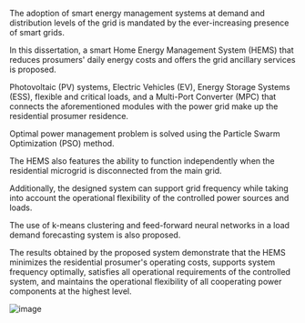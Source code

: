 The adoption of smart energy management systems at demand and distribution levels of the grid is mandated by the ever-increasing presence of smart grids.

In this dissertation, a smart Home Energy Management System (HEMS) that reduces prosumers' daily energy costs and offers the grid ancillary services is proposed.

Photovoltaic (PV) systems, Electric Vehicles (EV), Energy Storage Systems (ESS), flexible and critical loads, and a Multi-Port Converter (MPC) that connects the aforementioned modules with the power grid make up the residential prosumer residence. 

Optimal power management problem is solved using the Particle Swarm Optimization (PSO) method. 

The HEMS also features the ability to function independently when the residential microgrid is disconnected from the main grid. 

Additionally, the designed system can support grid frequency while taking into account the operational flexibility of the controlled power sources and loads. 

The use of k-means clustering and feed-forward neural networks in a load demand forecasting system is also proposed. 

The results obtained by the proposed system demonstrate that the HEMS minimizes the residential prosumer's operating costs, supports system frequency optimally, satisfies all operational requirements of the controlled system, and maintains the operational flexibility of all cooperating power components at the highest level.

![image](https://github.com/IasonKalaitzakis/Optimal-Power-Management-and-Control-of-Residential-Microgrids/assets/31860283/223596bb-5154-41d6-b51c-3aa757c413eb)

